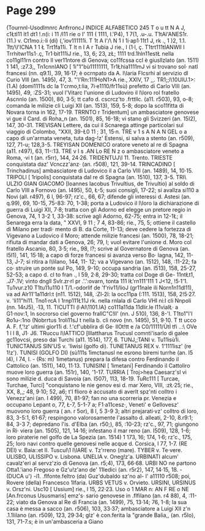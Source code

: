 # Page 299

(Tournnl-Usodlmnrc AnfrroncJ INDICE ALFABETICO 245 T o u tt N A J, c1Łtl11 lt1 dt1 !.n(i: i 11 /l11 rie o I' 111 ( 1111, I.'P4), 1 7(1, .u-.u. T1tAl'ANES1r. (11.) v. Ct1mo.i:·li (di} (,'iov111111i. T 1t A I'/\ N 1 I 1i·ap1·11t1 J, rk ., 1 )2, 1.1. Ttt/\l'ICNA 1 1 Ł Trt1fa11i. T lt n I A r Tubia J rie., I (1·l, ç. T1trt111tIANWlI I Trrhitwr11s1·.ç, Tr1·bit111iJ rie., 13, 6; 23, zŁ; 1111 trd.1hln11estŁ nella co11gl11rn contro Il ver11ntore di Genova; co11fcssa ccl è giusllzlato (an. 1511) 1 141, :z7.3,, Tn1cnnIANO [ 1i"1"bù11111111, Tr1Łhia1111mJ vi si trovano sol· natl francesi (nn. q9.1), 39, 16·17; è ocrnpato da A. l\laria Flcsrhi al servizio dl Curio Vlll (an. 1495), 47, 3. "'l'Rn:111HoN1>A rie., XXIV, 17 ,,. TR1;;l\10UIU.1>: (1.A) (domi1111s dc la 1'crmo,t:lia, 7i·e1110/fr11sù) prefetto di Carlo VIII (an. 1495), 49, :ZS-31; vuol l'Vitarc l'unione di Ludoviro il l\loro rol fratello Ascnnlo (an. 1500), 80, 3·5; tt cafo d. cscrcz'to .frttllc. (a11. r503), 93, o-8; comanda le milizie cli Luigi XII (an. 1513), 159, 5-8; dopo la sco11fitta di Novara torna in 162, 17-19. TRRNTO r Tridentum] un ambasciatore genovese vi gue il Card. di Roha_n (an. 1501), 85, 16-18; vi stano gli Svizzeri (an. 15I2), 147, 30-31. TREVISAN Lettere, da cui il Scnarega attinge particolari sul viaggio di Colombo, "XXII, 39-Ł0 11 ; 31, 15·n. TRE v 1 s A N A N GEL o a capo di un'armata veneta, tuta dag-!z' Estensi, si salva a stento (an. r509), 127, 71-u; 128,3-5. TREYISAN DOMENICO oratore veneto al re di Spagna (a11. r497), 63, 11-:13. TRE v I s .AN Lo RE N z o ambasciatore veneto a Roma, ·vi t (an. r5rr), 144, 24·26. TRIDENTUJ\I 11. Trento. TRIESTE conquistata daz' Vcnczz'anz· (an. r508), 121, 39-14. TRINCADINO [ Trinchadinus] ambasciatore di Ludovico il a Carlo VIII (an. 1489), 14, 10·15. TRIPOLI [ 1ripolis] conquistata dal re di Spagna (an. 1510), 137, 3-5. TRI\ ULZIO GIAN GIACOMO [Ioannes Iacobus Trivultius, de Trivultio) al soldo di Carlo VIII a Fornovo (an. I495), 50, Ł-5; suoi consigli, 17-22; si avallza si110 a Novi (all. r497), 6 l, 96-97; rz'c., 66, 67; difende gli interessi d. Astesi (an. q.99), 69, 10-15, 75-83: 70, 1-38; porta a Ludovico il l\Ioro la dichiarazione di guerra di Luigi XII, 7·8; tratta con gli Adorno ed elegge un pretore regio in Genova, 74, 1 3-2 1, 33-38: scrive agli Adorno, 62-75; entra in 12-1Ł; il Senarega erra la data, " XXVI, 9 11 ; 7 4, 83-86; rie., 75, 5; ottiene il castello di Milano per tradi· mento di B. da Corte, 11-13; deve cedere la fortezza di Vigevano a Ludovico il Moro; attende milizie francesi (an. 1500), 78, 18-21; rifiuta di mandar dati a Genova, 26; 79, I; vuol evitare l'unione d. Moro col fratello Ascanio, 80, 3·5; rie., 98, l?; scrive al Governatore di Genova (an. I5I1), 141, 15·18; a capo di forze francesi si avanza verso Bo· lagna, 142, 11-13, J-7; si ritira a l\lilano, 144, 11- 12; va a Vlgevano (an. 1512), 148, :11-22; fa co· struire un ponte sul Po, 149, 9-10; occupa sandria (an. I513), 158, 25-27, 52-53; a capo d. cl to fran ., l 59, 2·8, 29-30; tratta col Doge di Ge- 11ntŁt1, .J7·.1V; vinto dngll Svlr.zr·rl pr .'.':ovarn, tonta 111 lŁ'rn111'111 1 J<12, !5·1'1. Tu1vur.z10 T1tu11u110 I T/1.-odorlif de 'f'riv11/lioJ (gr11nale ili Norn1n11dl11), va ad Alr11'1a11drl:t (n11. 1512), 148, :Zl-2l: la occ11pa (:111. 1513), 158, 2!5·27. v. 'li11"hi11. Tno1·rcA I 1rnp111Ł11J rk. nella rnlala di Carlo VHI ni:I cli Nnpoli (nn. 14rJ5), ·13, 11. TICUTTl (l·Al\1101.IA} co111a11da 11dlir.le l11vialŁ· a G1·nov:1, In socrorso ciel governo frallC"C!ll' (nn. J 510), 136, 8-'I. T1to1"l'I Ro1u-:1no (Nobrrtus 1roli11sJ t nella b. cli novo (nn. 1495), 51, 9·10. T tt ucco A. F. f,'!z' ultimi gior11i d. !.'cf'ubblira di Ge· llOt!tt e /a C0/11111/ÙtÌ tfi ..:\ OVe 1 l l 8, J1· J6. TRuccu l\IATTICO [lllattharus Trucusl comnti'isarlo di galee gc11ovcsi, preso dai Turchi (a11. 1514), 177, 6. TUNJ,;TANI v. Tu11isù1i. TUNICTANUS SIN'US v. 'lìwisi (golfo di). TUNETANUS REX v. 1'1111isz' (re 1!z'). TUNISI (GOLFO DI) (sù111s 1ìmctanusl ne esrono biremi turrhe (an. I5 l4), l 74, I. - (Rs: m) 1imetanus) prepara la difesa contro Ferdinando il Cattolico (an. 1511), 140, 11·13. TUNISINI [ 1imetani] Ferdinando il Cattoliro muove loro guerra (an. 151r), 140, '1-17. TURRIA [ Troj>hea Caesarz'sl vi sono milizie d. duca di Savoia (an. I507), 113, 18-19. TuRc111 [ Turcae, Turchae, Turci] "conquistano le nie genov esi d. mar Xero, VIII, :zŁ·25; rie., XX, 8,,; 48, 9·10; 52, a6; t'l flioro è accusato di averlt spz'nti colltro i Venezz'ani (an. I 499), 70, 81-97; fan no una scorreria pr. Venezia e occupano Lepant o, 77, Ł-7, 5-1-7 a; F1·a11cesz·, Veneti' e Gellovesz' muovono loro guerra ( an. r 5or), 8 l, 5 3-9 3; altri prejarati·vz' colltro di loro, 83, 3-5:1, 61·67; respingono valorosamente l'assalto d. alleati, 2-10, 8.r9:1; 84, 3-3 7; depredano l'is. d'Elba (an. r50;), 85, :10-23; rz'c., 97, 71; giungono in Ri· viera (an. 1505), 121, 14·16; infestano il mar reno (an. I509), 128, 1-6; loro piraterie nel golfo de La Spezia (an. 1514) 1 173, 16; 174, 1·6; rz'c., 175, 25; loro navi contro quelle genovesi nelle acque d. Corsica, l 77, 1-7. (RE DEI) v. Baia::et II. Tuscul\1 l\IARE v. Tz'rreno (mare). TYBER v. Te·vere. ULISBO, ULISSIPO v. Lisbona. UNELIA v. Oneg!z'a. URBINATI alcum' cavalz'eri al servz'zio di Genova (an. r5;4), 173, 66·68. URBI NO ne partono Otta1.'iano Fregoso e Gz'u!z'ano de' 11Iedici (an. r5r2), 147, 14·15, 18. - (DUCA u') -i1. .flfonte.feltro (da) Guz'dubaldo sz'no al- l' a11110 r508; poi, Rovere (della) Francesco 1lfaria. URBS VETUS v. Orvieto. URSINI, URSINUS v. Orsz'ni. Usc10 [ Ussium] rie., l 15, 22·23. Uso o 1 MAR n: AN F RE o NE [An.frconus Ususmaris] emz's· sario genovese in .flfilano (an. r4 88), 4, :11-22; viato da Genova al Re di Francia (an. 1499), 75, 13·14; 76, 1-8; la sua casa è messa a sacco (an. r506), 103, 33·37; ambasciatore a Luigi XII z'n .1.1Iilano (an. r509), 123, 29·34; glz' è con.ferita la "grande Balia,, (an. r5Io), 131, 71-7.s; è in un'ambasceria a Giano
